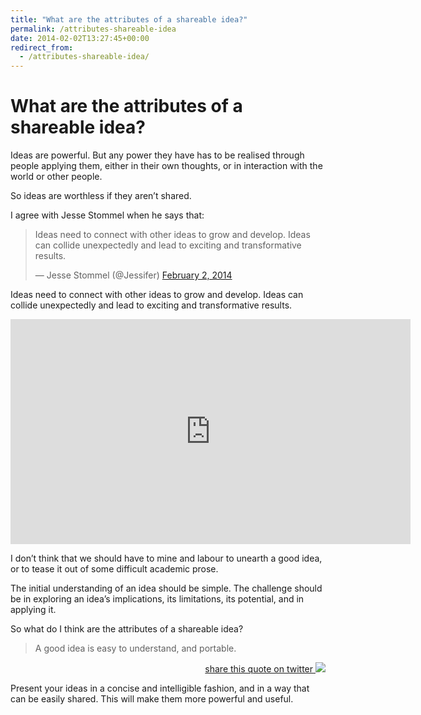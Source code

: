```yaml
---
title: "What are the attributes of a shareable idea?"
permalink: /attributes-shareable-idea
date: 2014-02-02T13:27:45+00:00
redirect_from:
  - /attributes-shareable-idea/
---
```


# What are the attributes of a shareable idea?

Ideas are powerful. But any power they have has to be realised through people applying them, either in their own thoughts, or in interaction with the world or other people.

So ideas are worthless if they aren’t shared.

I agree with Jesse Stommel when he says that:

<blockquote class="twitter-tweet"><p lang="en" dir="ltr">Ideas need to connect with other ideas to grow and develop. Ideas can collide unexpectedly and lead to exciting and transformative results.</p>&mdash; Jesse Stommel (@Jessifer) <a href="https://twitter.com/Jessifer/status/429802644774076416?ref_src=twsrc%5Etfw">February 2, 2014</a></blockquote> 

<script async src="https://platform.twitter.com/widgets.js" charset="utf-8"></script>

Ideas need to connect with other ideas to grow and develop. Ideas can collide unexpectedly and lead to exciting and transformative results.

<iframe title="WHERE GOOD IDEAS COME FROM by Steven Johnson" width="640" height="360" src="https://www.youtube.com/embed/NugRZGDbPFU" frameborder="0" allow="accelerometer; autoplay; encrypted-media; gyroscope; picture-in-picture" allowfullscreen></iframe>

I don’t think that we should have to mine and labour to unearth a good idea, or to tease it out of some difficult academic prose.

The initial understanding of an idea should be simple. The challenge should be in exploring an idea’s implications, its limitations, its potential, and in applying it.

So what do I think are the attributes of a shareable idea?

> A good idea is easy to understand, and portable.

<p style="text-align:right;">
<a href="https://twitter.com/intent/tweet?text=%22A%20good%20idea%20is%20easy%20to%20understand,%20and%20portable%22&amp;url=http://bit.ly/1aeRPIt">share this quote on twitter <img src="What%20are%20the%20attributes%20of%20a%20shareable%20idea%20%E2%80%93%20Martin%20Lugton_files/twitter-bird.png"></a>
</p>

Present your ideas in a concise and intelligible fashion, and in a way that can be easily shared. This will make them more powerful and useful.